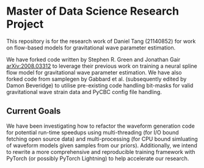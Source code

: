 # Master of Data Science Research Project

This repository is for the research work of Daniel Tang (21140852) for work on flow-based models for gravitational wave parameter estimation.

We have forked code written by Stephen R. Green and Jonathan Gair [arXiv:2008.03312](https://arxiv.org/abs/2008.03312) to leverage their previous work on training a neural spline flow model for gravitational wave parameter estimation.
We have also forked code from samplegen by Gabbard et al. (subsequently edited by Damon Beveridge) to utilise pre-existing code handling bit-masks for valid gravitational wave strain data and PyCBC config file handling.
## Current Goals

We have been investigating how to refactor the waveform generation code for potential run-time speedups using multi-threading (for I/O bound fetching open source data) and multi-processing (for CPU bound simluating of waveform models given samples from our priors). Additionally, we intend to rewrite a more comprehensive and reproducible training framework with PyTorch (or possibly PyTorch Lightning) to help accelerate our research.

